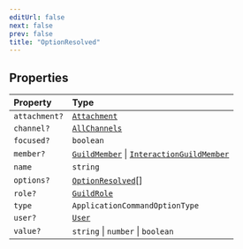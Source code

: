 ```yaml
---
editUrl: false
next: false
prev: false
title: "OptionResolved"
---
```


## Properties

| Property | Type |
| :------ | :------ |
| `attachment?` | [`Attachment`](/api/classes/attachment/) |
| `channel?` | [`AllChannels`](/api/type-aliases/allchannels/) |
| `focused?` | `boolean` |
| `member?` | [`GuildMember`](/api/classes/guildmember/) \| [`InteractionGuildMember`](/api/classes/interactionguildmember/) |
| `name` | `string` |
| `options?` | [`OptionResolved`](/api/interfaces/optionresolved/)[] |
| `role?` | [`GuildRole`](/api/classes/guildrole/) |
| `type` | `ApplicationCommandOptionType` |
| `user?` | [`User`](/api/classes/user/) |
| `value?` | `string` \| `number` \| `boolean` |

